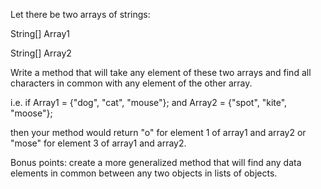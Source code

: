 Let there be two arrays of strings:

String[] Array1

String[] Array2

Write a method that will take any element of these two arrays and find all characters in common with any element of the other array.

i.e. if Array1 = {"dog", "cat", "mouse"};
and Array2 = {"spot", "kite", "moose"};

then your method would return "o" for element 1 of array1 and array2 or "mose" for element 3 of array1 and array2.

Bonus points: create a more generalized method that will find any data elements in common between any two objects in lists of objects.

